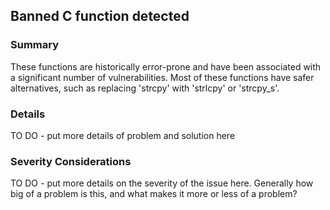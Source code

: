 ## Banned C function detected

### Summary
These functions are historically error-prone and have been associated with a significant number of vulnerabilities. Most of these functions have safer alternatives, such as replacing 'strcpy' with 'strlcpy' or 'strcpy_s'.

### Details
TO DO - put more details of problem and solution here

### Severity Considerations
TO DO - put more details on the severity of the issue here.  Generally how big of a problem is this, and what makes it more or less of a problem?

